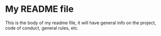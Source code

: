 # My README file

This is the body of my readme file, it will have general info on the project, code of conduct, general rules, etc.
